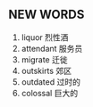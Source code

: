 ## NEW WORDS

1. liquor 烈性酒
2. attendant 服务员
3. migrate 迁徙
4. outskirts 郊区
5. outdated 过时的
6. colossal 巨大的
